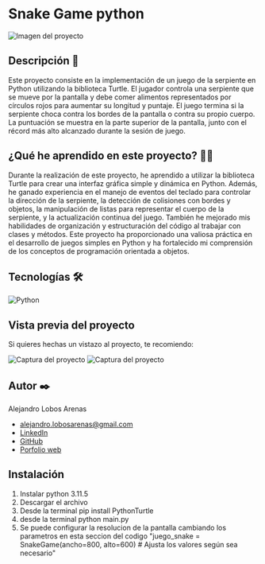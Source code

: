 # Snake Game python
![Imagen del proyecto](https://github.com/alejandro-lobos/snake.-game-python-3.11.5/blob/774580f6327880b07e7ecefba1c99357f8d6240e/snake-image)

<!-- ## Ejemplo en vivo
- [URL-de-github-pages-de-este-proyecto](URL-de-github-pages-de-este-proyecto)
- [URL-de-la-api](URL-de-la-api) -->

## Descripción 📑

Este proyecto consiste en la implementación de un juego de la serpiente en Python utilizando la biblioteca Turtle. El jugador controla una serpiente que se mueve por la pantalla y debe comer alimentos representados por círculos rojos para aumentar su longitud y puntaje. El juego termina si la serpiente choca contra los bordes de la pantalla o contra su propio cuerpo. La puntuación se muestra en la parte superior de la pantalla, junto con el récord más alto alcanzado durante la sesión de juego.

## ¿Qué he aprendido en este proyecto? 🙇🏻 

Durante la realización de este proyecto, he aprendido a utilizar la biblioteca Turtle para crear una interfaz gráfica simple y dinámica en Python. Además, he ganado experiencia en el manejo de eventos del teclado para controlar la dirección de la serpiente, la detección de colisiones con bordes y objetos, la manipulación de listas para representar el cuerpo de la serpiente, y la actualización continua del juego. También he mejorado mis habilidades de organización y estructuración del código al trabajar con clases y métodos. Este proyecto ha proporcionado una valiosa práctica en el desarrollo de juegos simples en Python y ha fortalecido mi comprensión de los conceptos de programación orientada a objetos.

## Tecnologías 🛠
<!-- Iconos sacados de: https://github.com/hendrasob/badges/blob/master/README.md y https://github.com/alexandresanlim/Badges4-README.md-Profile -->
![Python](https://img.shields.io/badge/Python-3776AB?style=for-the-badge&logo=python&logoColor=white)

## Vista previa del proyecto
Si quieres hechas un vistazo al proyecto, te recomiendo:

![Captura del proyecto](https://github.com/alejandro-lobos/snake.-game-python-3.11.5/blob/ed99a6876761a783e05ba1e359c208ea4fbcc43c/captura-juego1)
![Captura del proyecto](https://github.com/alejandro-lobos/snake.-game-python-3.11.5/blob/ed99a6876761a783e05ba1e359c208ea4fbcc43c/captura-juego2)

## Autor ✒️
Alejandro Lobos Arenas

* [alejandro.lobosarenas@gmail.com](alejandro.lobosarenas@gmail.com)
* [LinkedIn](https://www.linkedin.com/in/alejandro-lobos-arenas/)
* [GitHub](https://github.com/alejandro-lobos)
* [Porfolio web](https://alejandrolobos.com/)

## Instalación 

1. Instalar python 3.11.5
2. Descargar el archivo
3. Desde la terminal pip install PythonTurtle
4. desde la terminal python main.py
5. Se puede configurar la resolucion de la pantalla cambiando los parametros en esta seccion del codigo "juego_snake = SnakeGame(ancho=800, alto=600)  # Ajusta los valores según sea necesario"


